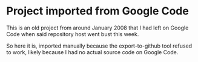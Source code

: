 # Project imported from Google Code

This is an old project from around January 2008 that I had left on Google Code when said repository host went bust this week. 

So here it is, imported manually because the export-to-github tool refused to work, likely because I had no actual source code on Google Code. 
